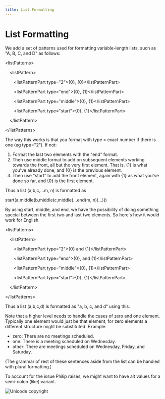 ```yaml
---
title: List Formatting
---
```


# List Formatting

We add a set of patterns used for formatting variable-length lists, such as "A, B, C, and D" as follows:

\<listPatterns>

&emsp;\<listPattern>

&emsp;&emsp;\<listPatternPart type="2">{0}, {0}\</listPatternPart>

&emsp;&emsp;\<listPatternPart type="end">{0}, {1}\</listPatternPart>

&emsp;&emsp;\<listPatternPart type="middle">{0}, {1}\</listPatternPart>

&emsp;&emsp;\<listPatternPart type="start">{0}, {1}\</listPatternPart>

&emsp;\</listPattern>

\</listPatterns>

The way this works is that you format with type = exact number if there is one (eg type="2"). If not:

1. Format the last two elements with the "end" format.
2. Then use middle format to add on subsequent elements working towards the front, all but the very first element. That is, {1} is what you've already done, and {0} is the previous element.
3. Then use "start" to add the front element, again with {1} as what you've done so far, and {0} is the first element.

Thus a list (a,b,c,...m, n) is formatted as

start(a,middle(b,middle(c,middle(...end(m, n))...)))

By using start, middle, and end, we have the possibility of doing something special between the first two and last two elements. So here's how it would work for English.

\<listPatterns>

&emsp;\<listPattern>

&emsp;&emsp;\<listPatternPart type="2">{0} and {1}\</listPatternPart>

&emsp;&emsp;\<listPatternPart type="end">{0}, and {1}\</listPatternPart>

&emsp;&emsp;\<listPatternPart type="middle">{0}, {1}\</listPatternPart>

&emsp;&emsp;\<listPatternPart type="start">{0}, {1}\</listPatternPart>

&emsp;\</listPattern>

\</listPatterns>

Thus a list (a,b,c,d) is formatted as "a, b, c, and d" using this.

Note that a higher level needs to handle the cases of zero and one element. Typically one element would just be that element; for zero elements a different structure might be substituted. Example:

- zero: There are no meetings scheduled.
- one: There is a meeting scheduled on Wednesday.
- other: There are meetings scheduled on Wednesday, Friday, and Saturday.

(The grammar of rest of these sentences aside from the list can be handled with plural formatting.)

To account for the issue Philip raises, we might want to have alt values for a semi-colon (like) variant.


![Unicode copyright](https://www.unicode.org/img/hb_notice.gif)